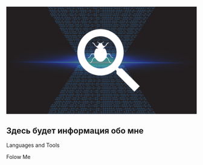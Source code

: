 ![Header](https://github.com/FixStress/fixStress/blob/main/assets/20160725153104-1024x576.png)

## Здесь будет информация обо мне

Languages and Tools

Folow Me